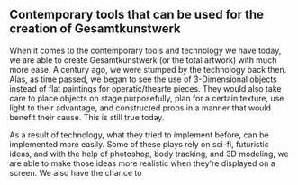 ## Contemporary tools that can be used for the creation of Gesamtkunstwerk

When it comes to the contemporary tools and technology we have today, we are able to create Gesamtkunstwerk (or the total artwork) with much more ease. A century ago, we were stumped by the technology back then. Alas, as time passed, we began to see the use of 3-Dimensional objects instead of flat paintings for operatic/thearte pieces. They would also take care to place objects on stage purposefully, plan for a certain texture, use light to their advantage, and constructed props in a manner that would benefit their cause. This is still true today.   

As a result of technology, what they tried to implement before, can be implemented more easily. Some of these plays rely on sci-fi, futuristic ideas, and with the help of photoshop, body tracking, and 3D modeling, we are able to make those ideas more realistic when they're displayed on a screen. We also have the chance to 
